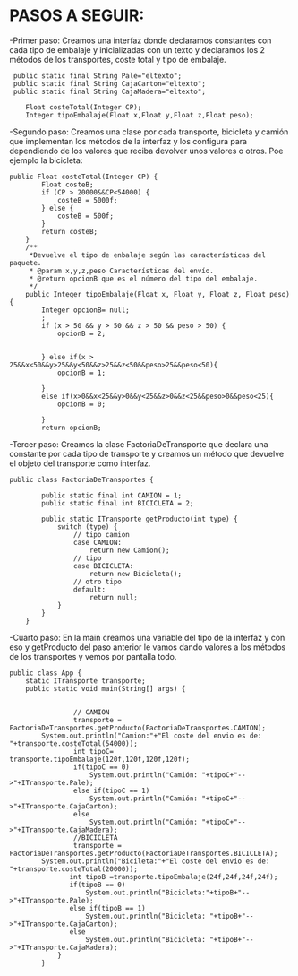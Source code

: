 # PASOS A SEGUIR:

-Primer paso: Creamos una interfaz donde declaramos constantes con 
cada tipo de embalaje y inicializadas con un texto y declaramos los 2 métodos de los transportes,
coste total y tipo de embalaje.

```
 public static final String Pale="eltexto";
 public static final String CajaCarton="eltexto";
 public static final String CajaMadera="eltexto";

    Float costeTotal(Integer CP);
    Integer tipoEmbalaje(Float x,Float y,Float z,Float peso);
```
-Segundo paso: Creamos una clase por cada transporte, bicicleta y
camión que implementan los métodos de la interfaz y
los configura para dependiendo de los valores que reciba devolver
unos valores o otros.
Poe ejemplo la bicicleta:
```
public Float costeTotal(Integer CP) {
        Float costeB;
        if (CP > 20000&&CP<54000) {
            costeB = 5000f;
        } else {
            costeB = 500f;
        }
        return costeB;
    }
    /**
     *Devuelve el tipo de enbalaje según las características del paquete.
     * @param x,y,z,peso Características del envío.
     * @return opcionB que es el número del tipo del embalaje.
     */
    public Integer tipoEmbalaje(Float x, Float y, Float z, Float peso) {
        Integer opcionB= null;
        ;
        if (x > 50 && y > 50 && z > 50 && peso > 50) {
            opcionB = 2;


        } else if(x > 25&&x<50&&y>25&&y<50&&z>25&&z<50&&peso>25&&peso<50){
            opcionB = 1;

        }
        else if(x>0&&x<25&&y>0&&y<25&&z>0&&z<25&&peso>0&&peso<25){
            opcionB = 0;

        }
        return opcionB;

```

-Tercer paso: Creamos la clase FactoriaDeTransporte que declara una constante por cada
tipo de transporte y creamos un método que devuelve el objeto del transporte como
interfaz.
```
public class FactoriaDeTransportes {

        public static final int CAMION = 1;
        public static final int BICICLETA = 2;
       
        public static ITransporte getProducto(int type) {
            switch (type) {
                // tipo camion
                case CAMION:
                    return new Camion();
                // tipo
                case BICICLETA:
                    return new Bicicleta();
                // otro tipo
                default:
                    return null;
            }
        }
    }

```
-Cuarto paso: En la main creamos una variable del tipo de la interfaz y con eso y 
getProducto del paso anterior le vamos dando valores a los métodos de los transportes
y vemos por pantalla todo.
```
public class App {
    static ITransporte transporte;
    public static void main(String[] args) {


                // CAMION
                transporte = FactoriaDeTransportes.getProducto(FactoriaDeTransportes.CAMION);
        System.out.println("Camion:"+"El coste del envio es de: "+transporte.costeTotal(54000));
                int tipoC= transporte.tipoEmbalaje(120f,120f,120f,120f);
                if(tipoC == 0)
                    System.out.println("Camión: "+tipoC+"-->"+ITransporte.Pale);
                else if(tipoC == 1)
                    System.out.println("Camión: "+tipoC+"-->"+ITransporte.CajaCarton);
                else
                    System.out.println("Camión: "+tipoC+"-->"+ITransporte.CajaMadera);
                //BICICLETA
                transporte = FactoriaDeTransportes.getProducto(FactoriaDeTransportes.BICICLETA);
        System.out.println("Bicileta:"+"El coste del envio es de: "+transporte.costeTotal(20000));
               int tipoB =transporte.tipoEmbalaje(24f,24f,24f,24f);
               if(tipoB == 0)
                   System.out.println("Bicicleta:"+tipoB+"-->"+ITransporte.Pale);
               else if(tipoB == 1)
                   System.out.println("Bicicleta: "+tipoB+"-->"+ITransporte.CajaCarton);
               else
                   System.out.println("Bicicleta: "+tipoB+"-->"+ITransporte.CajaMadera);
            }
        }


```